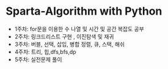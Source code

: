 # Sparta-Algorithm with Python

- 1주차: for문을 이용한 수 나열 및 시간 및 공간 복잡도 공부
- 2주차: 링크드리스트 구현 , 이진탐색 및 재귀
- 3주차: 버블, 선택, 삽입, 병합 정렬, 큐, 스택, 해쉬
- 4주차: 트리, 힙,dfs,bfs,dp
- 5주차: 실전문제 풀이
